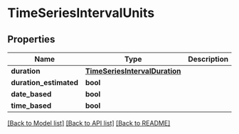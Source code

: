 # TimeSeriesIntervalUnits

## Properties
Name | Type | Description | Notes
------------ | ------------- | ------------- | -------------
**duration** | [**TimeSeriesIntervalDuration**](TimeSeriesIntervalDuration.md) |  | [optional] 
**duration_estimated** | **bool** |  | [optional] 
**date_based** | **bool** |  | [optional] 
**time_based** | **bool** |  | [optional] 

[[Back to Model list]](../README.md#documentation-for-models) [[Back to API list]](../README.md#documentation-for-api-endpoints) [[Back to README]](../README.md)

